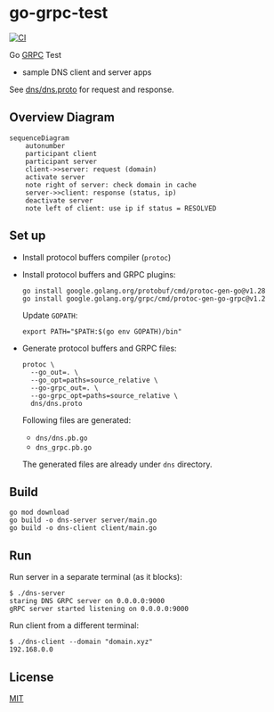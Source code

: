 # go-grpc-test

[![CI](https://github.com/iamazeem/go-grpc-test/actions/workflows/ci.yml/badge.svg)](https://github.com/iamazeem/go-grpc-test/actions/workflows/ci.yml)

Go [GRPC](https://grpc.io/) Test

- sample DNS client and server apps

See [dns/dns.proto](dns/dns.proto) for request and response.

## Overview Diagram

```mermaid
sequenceDiagram
    autonumber
    participant client
    participant server
    client->>server: request (domain)
    activate server
    note right of server: check domain in cache
    server->>client: response (status, ip)
    deactivate server
    note left of client: use ip if status = RESOLVED
```

## Set up

- Install protocol buffers compiler (`protoc`)

- Install protocol buffers and GRPC plugins:

  ```shell
  go install google.golang.org/protobuf/cmd/protoc-gen-go@v1.28
  go install google.golang.org/grpc/cmd/protoc-gen-go-grpc@v1.2
  ```

  Update `GOPATH`:

  ```shell
  export PATH="$PATH:$(go env GOPATH)/bin"
  ```

- Generate protocol buffers and GRPC files:

  ```shell
  protoc \
    --go_out=. \
    --go_opt=paths=source_relative \
    --go-grpc_out=. \
    --go-grpc_opt=paths=source_relative \
    dns/dns.proto
  ```

  Following files are generated:

  - `dns/dns.pb.go`
  - `dns_grpc.pb.go`

  The generated files are already under `dns` directory.

## Build

```shell
go mod download
go build -o dns-server server/main.go
go build -o dns-client client/main.go
```

## Run

Run server in a separate terminal (as it blocks):

```shell
$ ./dns-server
staring DNS GRPC server on 0.0.0.0:9000
gRPC server started listening on 0.0.0.0:9000
```

Run client from a different terminal:

```shell
$ ./dns-client --domain "domain.xyz"
192.168.0.0
```

## License

[MIT](./LICENSE)
